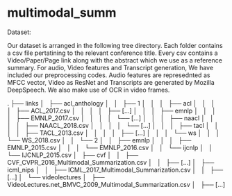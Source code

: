# multimodal_summ

Dataset: 

Our dataset is arranged in the following tree directory. Each folder contains a csv file pertatining to the relevant conference title. Every csv contains a Video/Paper/Page link along with the abstract which we use as a reference summary. For audio, Video features and Transcript generation, We have included our preprocessing codes. Audio features are represednted as MFCC vector, Video as ResNet and Transcripts are generated by Mozilla DeepSpeech. We also make use of OCR in video frames.

.
├── links
│   ├── acl_anthology
│   │   ├── 1
│   │   │   ├── acl
│   │   │   │   ├── ACL_2017.csv
│   │   │   │   ├── [...]
│   │   │   ├── emnlp
│   │   │   │   ├── EMNLP_2017.csv
│   │   │   │   └── [...]
│   │   │   ├── naacl
│   │   │   │   ├── NAACL_2018.csv
│   │   │   │   └── [...]
│   │   │   ├── tacl
│   │   │   │   ├── TACL_2013.csv
│   │   │   │   ├── [...]
│   │   │   └── ws
│   │   │       └── WS_2018.csv
│   │   └── 2
│   │       ├── emnlp
│   │       │   ├── EMNLP_2015.csv
│   │       │   └── EMNLP_2016.csv
│   │       └── ijcnlp
│   │           └── IJCNLP_2015.csv
│   ├── cvf
│   │   ├── CVF_CVPR_2016_Multimodal_Summarization.csv
│   │   ├── [...]
│   ├── icml_nips
│   │   ├── ICML_2017_Multimodal_Summarization.csv
│   │   ├── [...]
│   └── videolectures
│       ├── VideoLectures.net_BMVC_2009_Multimodal_Summarization.csv
│       ├── [...]


